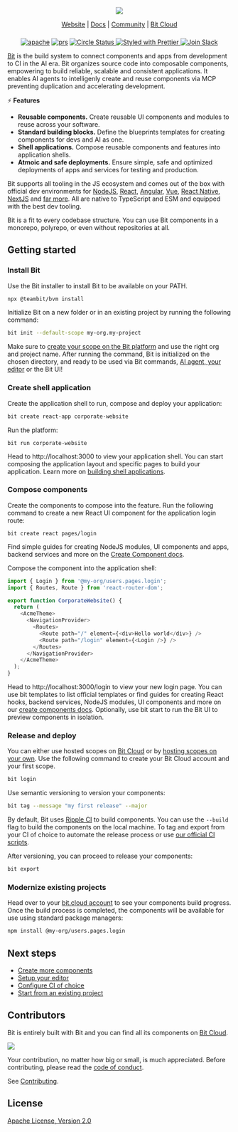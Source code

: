 <p align="center">
  <img src="http://static.bit.dev/bit-docs/readme-bit-logo.png"/>
</p>

<p align="center">
  <a href="https://bit.dev/">Website</a> |
  <a href="https://bit.dev/docs/">Docs</a> |
  <a href="https://bit.cloud/bitdev">Community</a> |
  <a href="https://bit.cloud/">Bit Cloud</a>
</p>

</p>

<h3 align="center">
</h3>

<p align="center">
  
<p align="center">
<a href="https://opensource.org/licenses/Apache-2.0"><img alt="apache" src="https://img.shields.io/badge/License-Apache%202.0-blue.svg"></a>
<a href="https://github.com/teambit/bit/blob/master/CONTRIBUTING.md"><img alt="prs" src="https://img.shields.io/badge/PRs-welcome-brightgreen.svg"></a>
<a href="https://circleci.com/gh/teambit/bit/tree/master"><img alt="Circle Status" src="https://circleci.com/gh/teambit/bit/tree/master.svg?style=shield">
<a href="https://github.com/prettier/prettier"><img alt ="Styled with Prettier" src="https://img.shields.io/badge/styled_with-prettier-ff69b4.svg">
<a href="https://join.slack.com/t/bit-dev-community/shared_invite/zt-1vq1vcxxu-CEVobR1p9BurmW8QnQFh1w" ><img alt="Join Slack" src="https://img.shields.io/badge/Slack-Join%20Bit%20Slack-blueviolet"/></a>

[Bit](https://bit.dev) is the build system to connect components and apps from development to CI in the AI era. Bit organizes source code into composable components, empowering to build reliable, scalable and consistent applications. It enables AI agents to intelligenly create and reuse components via MCP preventing duplication and accelerating development.

⚡ **Features**

- **Reusable components.** Create reusable UI components and modules to reuse across your software.
- **Standard building blocks.** Define the blueprints templates for creating components for devs and AI as one.
- **Shell applications.** Compose reusable components and features into application shells.
- **Atmoic and safe deployments.** Ensure simple, safe and optimized deployments of apps and services for testing and production.

Bit supports all tooling in the JS ecosystem and comes out of the box with official dev environments for [NodeJS](https://bit.dev/docs/backend-intro), [React](https://bit.dev/docs/react-intro), [Angular](https://bit.dev/docs/angular-introduction), [Vue](https://bit.dev/docs/vue-intro), [React Native](https://bit.dev/docs/react-native-intro), [NextJS](https://bit.dev/docs/quick-start/hello-world-nextjs) and [far more](https://bit.dev/docs). All are native to TypeScript and ESM and equipped with the best dev tooling.

Bit is a fit to every codebase structure. You can use Bit components in a monorepo, polyrepo, or even without repositories at all. 

## Getting started

### Install Bit

Use the Bit installer to install Bit to be available on your PATH.

```bash
npx @teambit/bvm install
```

Initialize Bit on a new folder or in an existing project by running the following command:

```bash
bit init --default-scope my-org.my-project
```

Make sure to [create your scope on the Bit platform](https://bit.cloud/signup) and use the right org and project name. After running the command, Bit is initialized on the chosen directory, and ready to be used via Bit commands, [AI agent, your editor](https://bit.dev/docs/getting-started/installing-bit/editor-setup) or the Bit UI!

### Create shell application

Create the application shell to run, compose and deploy your application:

```bash
bit create react-app corporate-website
```

Run the platform:

```
bit run corporate-website
```

Head to http://localhost:3000 to view your application shell. You can start composing the application layout and specific pages to build your application. Learn more on [building shell applications](https://bit.dev/docs/getting-started/composing/create-apps).

### Compose components

Create the components to compose into the feature. Run the following command to create a new React UI component for the application login route:

```
bit create react pages/login
```

Find simple guides for creating NodeJS modules, UI components and apps, backend services and more on the [Create Component docs](https://bit.dev/docs/getting-started/composing/creating-components/). 

Compose the component into the application shell:

```ts
import { Login } from '@my-org/users.pages.login';
import { Routes, Route } from 'react-router-dom';

export function CorporateWebsite() {
  return (
    <AcmeTheme>
      <NavigationProvider>
        <Routes>
          <Route path="/" element={<div>Hello world</div>} />
          <Route path="/login" element={<Login />} />
        </Routes>
      </NavigationProvider>
    </AcmeTheme>
  );
}

```
Head to http://localhost:3000/login to view your new login page.
You can use bit templates to list official templates or find guides for creating React hooks, backend services, NodeJS modules, UI components and more on our [create components docs](https://bit.dev/docs/getting-started/composing/creating-components). Optionally, use bit start to run the Bit UI to preview components in isolation.

### Release and deploy

You can either use hosted scopes on [Bit Cloud](https://bit.cloud) or by [hosting scopes on your own](https://bit.dev/reference/scope/running-a-scope-server). Use the following command to create your Bit Cloud account and your first scope.

```bash
bit login
```

Use semantic versioning to version your components:

```bash
bit tag --message "my first release" --major
```

By default, Bit uses [Ripple CI](https://bit.cloud/products/ripple-ci) to build components. You can use the `--build` flag to build the components on the local machine. To tag and export from your CI of choice to automate the release process or use [our official CI scripts](https://bit.dev/docs/getting-started/collaborate/exporting-components#ci-scripts).

After versioning, you can proceed to release your components:

```bash
bit export
```

### Modernize existing projects

Head over to your [bit.cloud account](https://bit.cloud) to see your components build progress. Once the build process is completed, the components will be available for use using standard package managers:

```bash
npm install @my-org/users.pages.login
```

## Next steps

- [Create more components](https://bit.dev/docs/getting-started/composing/creating-components/)
- [Setup your editor](https://bit.dev/docs/getting-started/installing-bit/editor-setup)
- [Configure CI of choice](https://bit.dev/docs/getting-started/collaborate/exporting-components/#ci-scripts)
- [Start from an existing project](https://bit.dev/docs/getting-started/installing-bit/start-from-existing-project)

## Contributors

Bit is entirely built with Bit and you can find all its components on [Bit Cloud](https://bit.cloud/teambit/~scopes).

<a href="../../graphs/contributors"><img src="https://opencollective.com/bit/contributors.svg?width=890&button=false" /></a>

Your contribution, no matter how big or small, is much appreciated. Before contributing, please read the [code of conduct](CODE_OF_CONDUCT.md).

See [Contributing](CONTRIBUTING.md).

## License

[Apache License, Version 2.0](https://github.com/teambit/bit/blob/master/LICENSE)
